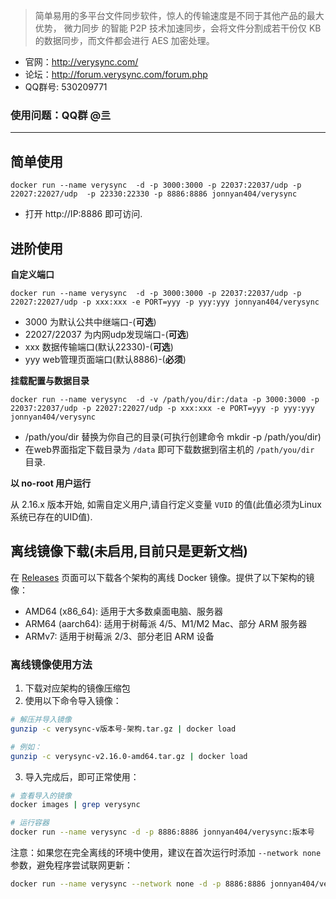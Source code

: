 > 简单易用的多平台文件同步软件，惊人的传输速度是不同于其他产品的最大优势， 微力同步 的智能 P2P 技术加速同步，会将文件分割成若干份仅 KB 的数据同步，而文件都会进行 AES 加密处理。

- 官网：http://verysync.com/
- 论坛：http://forum.verysync.com/forum.php
- QQ群号: 530209771

### 使用问题：QQ群 @亖 

---

## 简单使用

`docker run --name verysync  -d -p 3000:3000 -p 22037:22037/udp -p 22027:22027/udp  -p 22330:22330 -p 8886:8886 jonnyan404/verysync`

- 打开 http://IP:8886 即可访问.

## 进阶使用
**自定义端口**

`docker run --name verysync  -d -p 3000:3000 -p 22037:22037/udp -p 22027:22027/udp -p xxx:xxx -e PORT=yyy -p yyy:yyy jonnyan404/verysync`



- 3000 为默认公共中继端口-(**可选**)
- 22027/22037 为内网udp发现端口-(**可选**)
- xxx 数据传输端口(默认22330)-(**可选**)
- yyy web管理页面端口(默认8886)-(**必须**)

**挂载配置与数据目录**

`docker run --name verysync  -d -v /path/you/dir:/data -p 3000:3000 -p 22037:22037/udp -p 22027:22027/udp -p xxx:xxx -e PORT=yyy -p yyy:yyy jonnyan404/verysync`



- /path/you/dir  替换为你自己的目录(可执行创建命令 mkdir -p /path/you/dir)
- 在web界面指定下载目录为 `/data` 即可下载数据到宿主机的 `/path/you/dir` 目录.

**以 no-root 用户运行**

从 2.16.x 版本开始,
如需自定义用户,请自行定义变量 `VUID` 的值(此值必须为Linux系统已存在的UID值).

## 离线镜像下载(未启用,目前只是更新文档)

在 [Releases](https://github.com/jonnyan404/verysync/releases) 页面可以下载各个架构的离线 Docker 镜像。提供了以下架构的镜像：

- AMD64 (x86_64): 适用于大多数桌面电脑、服务器
- ARM64 (aarch64): 适用于树莓派 4/5、M1/M2 Mac、部分 ARM 服务器
- ARMv7: 适用于树莓派 2/3、部分老旧 ARM 设备

### 离线镜像使用方法

1. 下载对应架构的镜像压缩包
2. 使用以下命令导入镜像：

```bash
# 解压并导入镜像
gunzip -c verysync-v版本号-架构.tar.gz | docker load

# 例如：
gunzip -c verysync-v2.16.0-amd64.tar.gz | docker load
```

3. 导入完成后，即可正常使用：

```bash
# 查看导入的镜像
docker images | grep verysync

# 运行容器
docker run --name verysync -d -p 8886:8886 jonnyan404/verysync:版本号
```

注意：如果您在完全离线的环境中使用，建议在首次运行时添加 `--network none` 参数，避免程序尝试联网更新：

```bash
docker run --name verysync --network none -d -p 8886:8886 jonnyan404/verysync:版本号
```